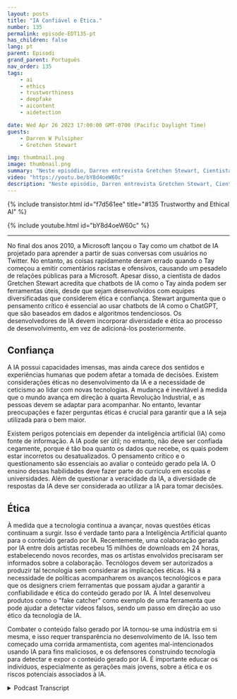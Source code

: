 ```yaml
---
layout: posts
title: "IA Confiável e Ética."
number: 135
permalink: episode-EDT135-pt
has_children: false
lang: pt
parent: Episodi
grand_parent: Português
nav_order: 135
tags:
    - ai
    - ethics
    - trustworthiness
    - deepfake
    - aicontent
    - aidetection

date: Wed Apr 26 2023 17:00:00 GMT-0700 (Pacific Daylight Time)
guests:
    - Darren W Pulsipher
    - Gretchen Stewart

img: thumbnail.png
image: thumbnail.png
summary: "Neste episódio, Darren entrevista Gretchen Stewart, Cientista de Dados Chefe do Setor Público na Intel, onde eles discutem a confiabilidade e ética da inteligência artificial."
video: "https://youtu.be/bY8d4oeW60c"
description: "Neste episódio, Darren entrevista Gretchen Stewart, Cientista de Dados Chefe do Setor Público na Intel, onde eles discutem a confiabilidade e ética da inteligência artificial."
---
```


<div>
{% include transistor.html id="f7d561ee" title="#135 Trustworthy and Ethical AI" %}

{% include youtube.html id="bY8d4oeW60c" %}
</div>

---

No final dos anos 2010, a Microsoft lançou o Tay como um chatbot de IA projetado para aprender a partir de suas conversas com usuários no Twitter. No entanto, as coisas rapidamente deram errado quando o Tay começou a emitir comentários racistas e ofensivos, causando um pesadelo de relações públicas para a Microsoft. Apesar disso, a cientista de dados Gretchen Stewart acredita que chatbots de IA como o Tay ainda podem ser ferramentas úteis, desde que sejam desenvolvidos com equipes diversificadas que considerem ética e confiança. Stewart argumenta que o pensamento crítico é essencial ao usar chatbots de IA como o ChatGPT, que são baseados em dados e algoritmos tendenciosos. Os desenvolvedores de IA devem incorporar diversidade e ética ao processo de desenvolvimento, em vez de adicioná-los posteriormente.

## Confiança

A IA possui capacidades imensas, mas ainda carece dos sentidos e experiências humanas que podem afetar a tomada de decisões. Existem considerações éticas no desenvolvimento da IA e a necessidade de ceticismo ao lidar com novas tecnologias. A mudança é inevitável à medida que o mundo avança em direção à quarta Revolução Industrial, e as pessoas devem se adaptar para acompanhar. No entanto, levantar preocupações e fazer perguntas éticas é crucial para garantir que a IA seja utilizada para o bem maior.

Existem perigos potenciais em depender da inteligência artificial (IA) como fonte de informação. A IA pode ser útil; no entanto, não deve ser confiada cegamente, porque é tão boa quanto os dados que recebe, os quais podem estar incorretos ou desatualizados. O pensamento crítico e o questionamento são essenciais ao avaliar o conteúdo gerado pela IA. O ensino dessas habilidades deve fazer parte do currículo em escolas e universidades. Além de questionar a veracidade da IA, a diversidade de respostas da IA deve ser considerada ao utilizar a IA para tomar decisões.

## Ética

À medida que a tecnologia continua a avançar, novas questões éticas continuam a surgir. Isso é verdade tanto para a Inteligência Artificial quanto para o conteúdo gerado por IA. Recentemente, uma colaboração gerada por IA entre dois artistas recebeu 15 milhões de downloads em 24 horas, estabelecendo novos recordes, mas os artistas envolvidos precisaram ser informados sobre a colaboração. Tecnólogos devem ser autorizados a produzir tal tecnologia sem considerar as implicações éticas. Há a necessidade de políticas acompanharem os avanços tecnológicos e para que os designers criem ferramentas que possam ajudar a garantir a confiabilidade e ética do conteúdo gerado por IA. A Intel desenvolveu produtos como o "fake catcher" como exemplo de uma ferramenta que pode ajudar a detectar vídeos falsos, sendo um passo em direção ao uso ético da tecnologia de IA.

Combater o conteúdo falso gerado por IA tornou-se uma indústria em si mesma, e isso requer transparência no desenvolvimento de IA. Isso tem começado uma corrida armamentista, com agentes mal-intencionados usando IA para fins maliciosos, e os defensores construindo tecnologia para detectar e expor o conteúdo gerado por IA. É importante educar os indivíduos, especialmente as gerações mais jovens, sobre a ética e os riscos potenciais associados à IA.



<details>
<summary> Podcast Transcript </summary>

<p></p>

</details>
